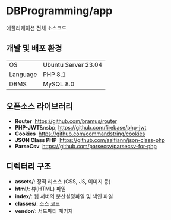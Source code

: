 # DBProgramming/app

애플리케이션 전체 소스코드

## 개발 및 배포 환경

<table>
	<tr>
		<td>OS</td>
		<td>Ubuntu Server 23.04</td>
	</tr>
	<tr>
		<td>Language</td>
		<td>PHP 8.1</td>
	</tr>
	<tr>
		<td>DBMS</td>
		<td>MySQL 8.0</td>
	</tr>
</table>

## 오픈소스 라이브러리

- <b>Router</b>&nbsp; <a href = "https://github.com/bramus/router">https://github.com/bramus/router</a>
- <b>PHP-JWT</b>&nsbp; <a href = "https://github.com/firebase/php-jwt">https://github.com/firebase/php-jwt</a>
- <b>Cookies</b>&nbsp; <a href = "https://github.com/commandstring/cookies">https://github.com/commandstring/cookies</a>
- <b>JSON Class PHP</b>&nbsp; <a href = "https://github.com/aalfiann/json-class-php">https://github.com/aalfiann/json-class-php</a>
- <b>ParseCsv</b>&nbsp; <a href = "https://github.com/parsecsv/parsecsv-for-php">https://github.com/parsecsv/parsecsv-for-php</a>

## 디렉터리 구조

- <b>assets/</b>: 정적 리소스 (CSS, JS, 이미지 등)
- <b>html/</b>: 뷰(HTML) 파일
- <b>index/</b>: 웹 서버의 분산설정파일 및 색인 파일
- <b>classes/</b>: 소스 코드
- <b>vendor/</b>: 서드파티 패키지

